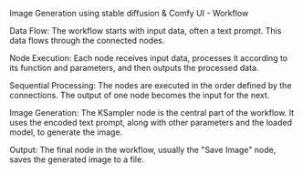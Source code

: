  Image Generation using stable diffusion & Comfy UI - Workflow 

Data Flow: The workflow starts with input data, often a text prompt. This data flows through the connected nodes.

Node Execution: Each node receives input data, processes it according to its function and parameters, and then outputs the processed data.

Sequential Processing: The nodes are executed in the order defined by the connections. The output of one node becomes the input for the next.

Image Generation: The KSampler node is the central part of the workflow. It uses the encoded text prompt, along with other parameters and the loaded model, to generate the image.

Output: The final node in the workflow, usually the "Save Image" node, saves the generated image to a file.
